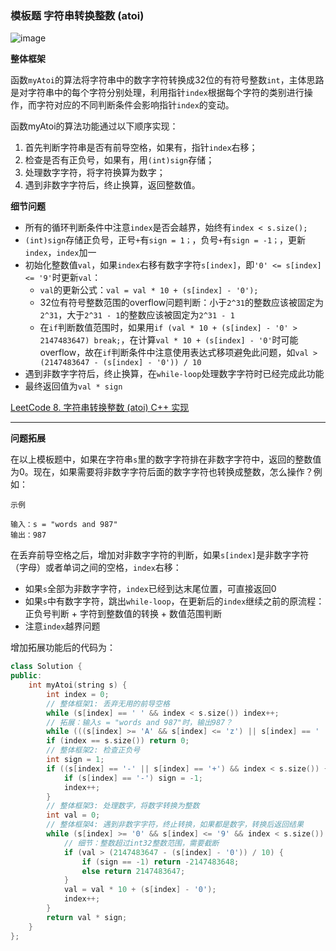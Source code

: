 ### 模板题 字符串转换整数 (atoi)

![image](https://user-images.githubusercontent.com/86143164/128978946-c280c968-fae3-4f1e-b5fe-c3ae66218ccd.png)

**整体框架**
</br>

函数`myAtoi`的算法将字符串中的数字字符转换成32位的有符号整数`int`，主体思路是对字符串中的每个字符分别处理，利用指针`index`根据每个字符的类别进行操作，而字符对应的不同判断条件会影响指针`index`的变动。
</br>

函数myAtoi的算法功能通过以下顺序实现：

1. 首先判断字符串是否有前导空格，如果有，指针`index`右移；
2. 检查是否有正负号，如果有，用`(int)sign`存储；
3. 处理数字字符，将字符换算为数字；
4. 遇到非数字字符后，终止换算，返回整数值。

**细节问题**
- 所有的循环判断条件中注意`index`是否会越界，始终有`index < s.size();`
- `(int)sign`存储正负号，正号`+`有`sign = 1；`，负号`+`有`sign = -1；`，更新`index`，`index`加一
- 初始化整数值`val`，如果`index`右移有数字字符`s[index]`，即`'0' <= s[index] <= '9'`时更新`val`：
  - `val`的更新公式：`val = val * 10 + (s[index] - '0');`
  - 32位有符号整数范围的overflow问题判断：小于`2^31`的整数应该被固定为`2^31`，大于`2^31 - 1`的整数应该被固定为`2^31 - 1`
  - 在`if`判断数值范围时，如果用`if (val * 10 + (s[index] - '0' > 2147483647) break;`，在计算`val * 10 + (s[index] - '0'`时可能overflow，故在`if`判断条件中注意使用表达式移项避免此问题，如`val > (2147483647 - (s[index] - '0')) / 10`
- 遇到非数字字符后，终止换算，在`while-loop`处理数字字符时已经完成此功能
- 最终返回值为`val * sign`


[LeetCode 8. 字符串转换整数 (atoi) C++ 实现](https://github.com/AdaSheng07/Algorithm-start-from-zero-w-YudongLee/blob/main/Week%208/LeetCode%208.%20%E5%AD%97%E7%AC%A6%E4%B8%B2%E8%BD%AC%E6%8D%A2%E6%95%B4%E6%95%B0%20(atoi)%20C%2B%2B.md)

-------

**问题拓展**

在以上模板题中，如果在字符串`s`里的数字字符排在非数字字符中，返回的整数值为0。现在，如果需要将非数字字符后面的数字字符也转换成整数，怎么操作？例如：
```
示例

输入：s = "words and 987"
输出：987
```
在丢弃前导空格之后，增加对非数字字符的判断，如果`s[index]`是非数字字符（字母）或者单词之间的空格，`index`右移：
- 如果`s`全部为非数字字符，`index`已经到达末尾位置，可直接返回0
- 如果`s`中有数字字符，跳出`while-loop`，在更新后的`index`继续之前的原流程：正负号判断 + 字符到整数值的转换 + 数值范围判断
- 注意`index`越界问题

增加拓展功能后的代码为：

```C++
class Solution {
public:
    int myAtoi(string s) {
        int index = 0;
        // 整体框架1: 丢弃无用的前导空格
        while (s[index] == ' ' && index < s.size()) index++; 
        // 拓展：输入s = "words and 987"时，输出987？
        while (((s[index] >= 'A' && s[index] <= 'z') || s[index] == ' ' ) && index < s.size()) index++;
        if (index == s.size()) return 0;
        // 整体框架2: 检查正负号
        int sign = 1;
        if ((s[index] == '-' || s[index] == '+') && index < s.size()) {
            if (s[index] == '-') sign = -1;
            index++;
        }
        // 整体框架3: 处理数字，将数字转换为整数
        int val = 0;
        // 整体框架4: 遇到非数字字符，终止转换，如果都是数字，转换后返回结果
        while (s[index] >= '0' && s[index] <= '9' && index < s.size()) {
            // 细节：整数超过int32整数范围，需要截断
            if (val > (2147483647 - (s[index] - '0')) / 10) {
                if (sign == -1) return -2147483648;
                else return 2147483647;
            }
            val = val * 10 + (s[index] - '0');
            index++;
        }
        return val * sign;
    }
};
```




